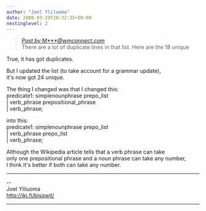 ```yaml
---
author: "Joel Yliluoma"
date: 2008-03-29T20:32:35+00:00
nestinglevel: 2
---
```

> [_Post by M\*\*\*@wmconnect.com_](/0sXdq1DD/grammar-question-imperative-and-predicate#post13)  
> There are a lot of duplicate lines in that list. Here are the 18 unique  
> 

True, it has got duplicates.  
  
But I updated the list (to take account for a grammar update),  
it's now got 24 unique.  
  
The thing I changed was that I changed this:  
predicate1: simplenounphrase prepo\_list  
| verb\_phrase prepositional\_phrase  
| verb\_phrase;  
  
into this:  
predicate1: simplenounphrase prepo\_list  
| verb\_phrase prepo\_list  
| verb\_phrase;  
  
Although the Wikipedia article tells that a verb phrase can take  
only one prepositional phrase and a noun phrase can take any number,  
I think it's better if both can take any number.  

***

\--  
Joel Yliluoma  
http://iki.fi/bisqwit/  


***